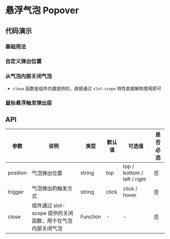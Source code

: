 # 悬浮气泡 Popover

## 代码演示

### 基础用法

<demo-popover-1 />

### 自定义弹出位置

<demo-popover-2 />

### 从气泡内部关闭气泡

- `close` 函数是组件内置提供的，直接通过 `slot-scope` 特性直接解构使用即可

<demo-popover-3 />

### 鼠标悬浮触发弹出层

<demo-popover-4 />

## API

| 参数     | 说明                                                       | 类型     | 默认值 | 可选值                      | 是否必选 |
| -------- | ---------------------------------------------------------- | -------- | ------ | --------------------------- | -------- |
| position | 气泡弹出位置                                               | string   | top    | top / bottom / left / right | 否       |
| trigger  | 气泡弹出的触发方式                                         | string   | click  | click / hover               | 否       |
| close    | 组件通过 slot-scope 提供的关闭函数，用于在气泡内部关闭气泡 | Function | -      | -                           | 否       |
